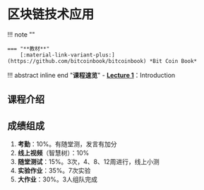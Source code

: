 # **区块链技术应用**

!!! note ""    
    
    === "**教材**"
        [:material-link-variant-plus:](https://github.com/bitcoinbook/bitcoinbook) *Bit Coin Book*

!!! abstract inline end "**课程速览**"
    - [**Lecture 1**](区块链_L1.md)：Introduction

## **课程介绍**



## **成绩组成**

1. **考勤**：10%。有随堂测，发言有加分
2. **线上视频**（智慧树）：10%
3. **随堂测试**：15%。3次，4、8、12周进行，线上小测
4. **实验作业**：35%。7次实验
5. **大作业**：30%。3人组队完成